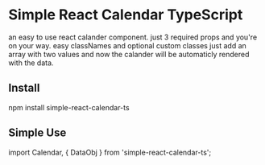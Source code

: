 # Simple React Calendar TypeScript

an easy to use react calander component.
just 3 required props and you're on your way.
easy classNames and optional custom classes
just add an array with two values and now the calander will be automaticly rendered with the data.

## Install

npm install simple-react-calendar-ts

## Simple Use

import Calendar, { DataObj } from 'simple-react-calendar-ts';
